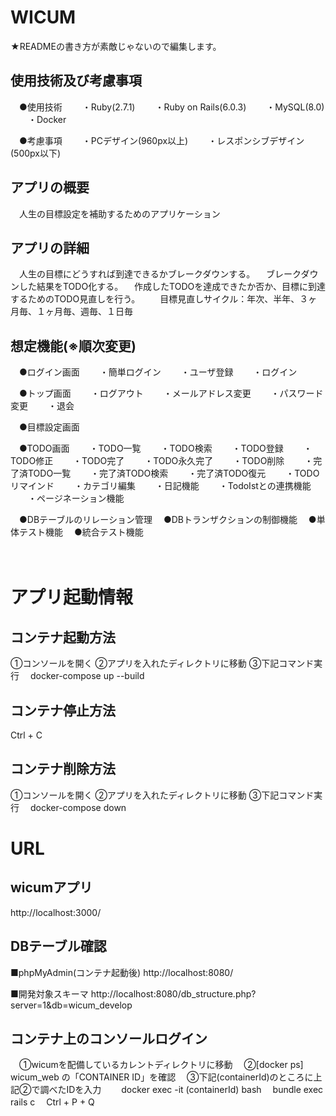 # WICUM
★READMEの書き方が素敵じゃないので編集します。


## 使用技術及び考慮事項
　●使用技術
　　・Ruby(2.7.1)
　　・Ruby on Rails(6.0.3)
　　・MySQL(8.0)
　　・Docker

　●考慮事項
　　・PCデザイン(960px以上)
　　・レスポンシブデザイン(500px以下)


## アプリの概要
　人生の目標設定を補助するためのアプリケーション


## アプリの詳細
　人生の目標にどうすれば到達できるかブレークダウンする。
　ブレークダウンした結果をTODO化する。
　作成したTODOを達成できたか否か、目標に到達するためのTODO見直しを行う。
　　目標見直しサイクル：年次、半年、３ヶ月毎、１ヶ月毎、週毎、１日毎


## 想定機能(※順次変更)
　●ログイン画面
　　・簡単ログイン
　　・ユーザ登録
　　・ログイン

　●トップ画面
　　・ログアウト
　　・メールアドレス変更
　　・パスワード変更
　　・退会

　●目標設定画面

　●TODO画面
　　・TODO一覧
　　・TODO検索
　　・TODO登録
　　・TODO修正
　　・TODO完了
　　・TODO永久完了
　　・TODO削除
　　・完了済TODO一覧
　　・完了済TODO検索
　　・完了済TODO復元
　　・TODOリマインド
　　・カテゴリ編集
　　・日記機能
　　・TodoIstとの連携機能
　　・ページネーション機能

　●DBテーブルのリレーション管理
　●DBトランザクションの制御機能
　●単体テスト機能
　●統合テスト機能

　
# アプリ起動情報


## コンテナ起動方法
①コンソールを開く
②アプリを入れたディレクトリに移動
③下記コマンド実行
　docker-compose up --build


## コンテナ停止方法
Ctrl + C


## コンテナ削除方法
①コンソールを開く
②アプリを入れたディレクトリに移動
③下記コマンド実行
　docker-compose down


# URL


## wicumアプリ
http://localhost:3000/


## DBテーブル確認
■phpMyAdmin(コンテナ起動後)
http://localhost:8080/


■開発対象スキーマ
http://localhost:8080/db_structure.php?server=1&db=wicum_develop


## コンテナ上のコンソールログイン
　①wicumを配備しているカレントディレクトリに移動
　②[docker ps] wicum_web の「CONTAINER ID」を確認
　③下記(containerId)のところに上記②で調べたIDを入力
　　docker exec -it (containerId) bash
　bundle exec rails c
　Ctrl + P + Q
